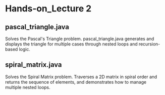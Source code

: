 # Hands-on_Lecture 2

## pascal_triangle.java
Solves the Pascal's Triangle problem. pascal_triangle.java generates and displays the triangle for multiple cases through nested loops and recursion-based logic.

## spiral_matrix.java
Solves the Spiral Matrix problem. Traverses a 2D matrix in spiral order and returns the sequence of elements, and demonstrates how to manage multiple nested loops.